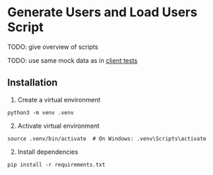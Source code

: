 # Generate Users and Load Users Script

TODO: give overview of scripts

TODO: use same mock data as in [client tests](../../client/tests/resources/)

## Installation

1. Create a virtual environment 
```
python3 -m venv .venv
```

2. Activate virtual environment
```
source .venv/bin/activate  # On Windows: .venv\Scripts\activate
```

2. Install dependencies
```
pip install -r requirements.txt
```